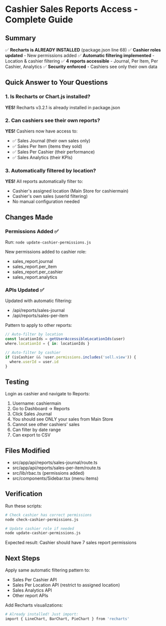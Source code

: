 # Cashier Sales Reports Access - Complete Guide

## Summary

✅ **Recharts is ALREADY INSTALLED** (package.json line 68)
✅ **Cashier roles updated** - New permissions added
✅ **Automatic filtering implemented** - Location & cashier filtering
✅ **4 reports accessible** - Journal, Per Item, Per Cashier, Analytics
✅ **Security enforced** - Cashiers see only their own data

## Quick Answer to Your Questions

### 1. Is Recharts or Chart.js installed?
**YES!** Recharts v3.2.1 is already installed in package.json

### 2. Can cashiers see their own reports?
**YES!** Cashiers now have access to:
- ✅ Sales Journal (their own sales only)
- ✅ Sales Per Item (items they sold)
- ✅ Sales Per Cashier (their performance)
- ✅ Sales Analytics (their KPIs)

### 3. Automatically filtered by location?
**YES!** All reports automatically filter to:
- Cashier's assigned location (Main Store for cashiermain)
- Cashier's own sales (userId filtering)
- No manual configuration needed

## Changes Made

### Permissions Added ✅
Run: `node update-cashier-permissions.js`

New permissions added to cashier role:
- sales_report.journal
- sales_report.per_item
- sales_report.per_cashier
- sales_report.analytics

### APIs Updated ✅
Updated with automatic filtering:
- /api/reports/sales-journal
- /api/reports/sales-per-item

Pattern to apply to other reports:
```typescript
// Auto-filter by location
const locationIds = getUserAccessibleLocationIds(user)
where.locationId = { in: locationIds }

// Auto-filter by cashier
if (isCashier && !user.permissions.includes('sell.view')) {
  where.userId = user.id
}
```

## Testing

Login as cashier and navigate to Reports:

1. Username: cashiermain
2. Go to Dashboard → Reports
3. Click Sales Journal
4. You should see ONLY your sales from Main Store
5. Cannot see other cashiers' sales
6. Can filter by date range
7. Can export to CSV

## Files Modified
- src/app/api/reports/sales-journal/route.ts
- src/app/api/reports/sales-per-item/route.ts
- src/lib/rbac.ts (permissions added)
- src/components/Sidebar.tsx (menu items)

## Verification

Run these scripts:
```bash
# Check cashier has correct permissions
node check-cashier-permissions.js

# Update cashier role if needed
node update-cashier-permissions.js
```

Expected result: Cashier should have 7 sales report permissions

## Next Steps

Apply same automatic filtering pattern to:
- Sales Per Cashier API
- Sales Per Location API (restrict to assigned location)
- Sales Analytics API
- Other report APIs

Add Recharts visualizations:
```bash
# Already installed! Just import:
import { LineChart, BarChart, PieChart } from 'recharts'
```
